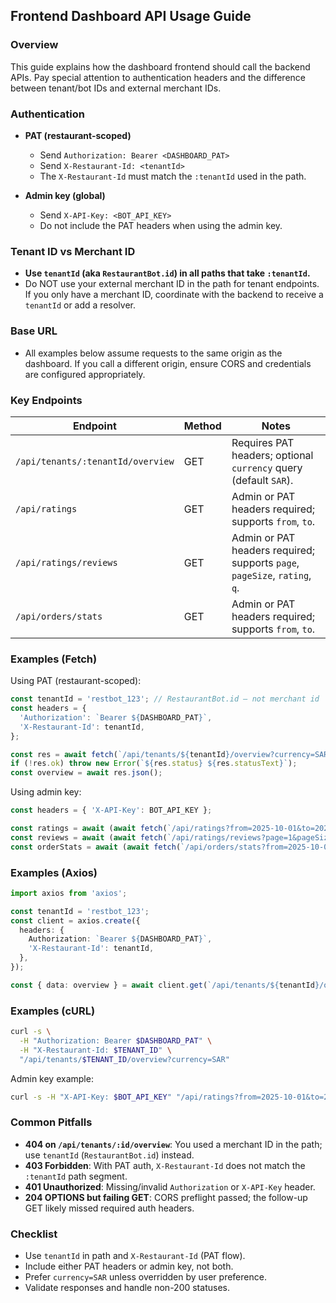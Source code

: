 ## Frontend Dashboard API Usage Guide

### Overview

This guide explains how the dashboard frontend should call the backend APIs. Pay special attention to authentication headers and the difference between tenant/bot IDs and external merchant IDs.

### Authentication

- **PAT (restaurant-scoped)**
  - Send `Authorization: Bearer <DASHBOARD_PAT>`
  - Send `X-Restaurant-Id: <tenantId>`
  - The `X-Restaurant-Id` must match the `:tenantId` used in the path.

- **Admin key (global)**
  - Send `X-API-Key: <BOT_API_KEY>`
  - Do not include the PAT headers when using the admin key.

### Tenant ID vs Merchant ID

- **Use `tenantId` (aka `RestaurantBot.id`) in all paths that take `:tenantId`.**
- Do NOT use your external merchant ID in the path for tenant endpoints. If you only have a merchant ID, coordinate with the backend to receive a `tenantId` or add a resolver.

### Base URL

- All examples below assume requests to the same origin as the dashboard. If you call a different origin, ensure CORS and credentials are configured appropriately.

### Key Endpoints

| Endpoint | Method | Notes |
|---------|--------|-------|
| `/api/tenants/:tenantId/overview` | GET | Requires PAT headers; optional `currency` query (default `SAR`). |
| `/api/ratings` | GET | Admin or PAT headers required; supports `from`, `to`. |
| `/api/ratings/reviews` | GET | Admin or PAT headers required; supports `page`, `pageSize`, `rating`, `q`. |
| `/api/orders/stats` | GET | Admin or PAT headers required; supports `from`, `to`. |

### Examples (Fetch)

Using PAT (restaurant-scoped):

```ts
const tenantId = 'restbot_123'; // RestaurantBot.id — not merchant id
const headers = {
  'Authorization': `Bearer ${DASHBOARD_PAT}`,
  'X-Restaurant-Id': tenantId,
};

const res = await fetch(`/api/tenants/${tenantId}/overview?currency=SAR`, { headers });
if (!res.ok) throw new Error(`${res.status} ${res.statusText}`);
const overview = await res.json();
```

Using admin key:

```ts
const headers = { 'X-API-Key': BOT_API_KEY };

const ratings = await (await fetch(`/api/ratings?from=2025-10-01&to=2025-10-22`, { headers })).json();
const reviews = await (await fetch(`/api/ratings/reviews?page=1&pageSize=20`, { headers })).json();
const orderStats = await (await fetch(`/api/orders/stats?from=2025-10-01&to=2025-10-22`, { headers })).json();
```

### Examples (Axios)

```ts
import axios from 'axios';

const tenantId = 'restbot_123';
const client = axios.create({
  headers: {
    Authorization: `Bearer ${DASHBOARD_PAT}`,
    'X-Restaurant-Id': tenantId,
  },
});

const { data: overview } = await client.get(`/api/tenants/${tenantId}/overview`, { params: { currency: 'SAR' } });
```

### Examples (cURL)

```bash
curl -s \
  -H "Authorization: Bearer $DASHBOARD_PAT" \
  -H "X-Restaurant-Id: $TENANT_ID" \
  "/api/tenants/$TENANT_ID/overview?currency=SAR"
```

Admin key example:

```bash
curl -s -H "X-API-Key: $BOT_API_KEY" "/api/ratings?from=2025-10-01&to=2025-10-22"
```

### Common Pitfalls

- **404 on `/api/tenants/:id/overview`**: You used a merchant ID in the path; use `tenantId` (`RestaurantBot.id`) instead.
- **403 Forbidden**: With PAT auth, `X-Restaurant-Id` does not match the `:tenantId` path segment.
- **401 Unauthorized**: Missing/invalid `Authorization` or `X-API-Key` header.
- **204 OPTIONS but failing GET**: CORS preflight passed; the follow-up GET likely missed required auth headers.

### Checklist

- Use `tenantId` in path and `X-Restaurant-Id` (PAT flow).
- Include either PAT headers or admin key, not both.
- Prefer `currency=SAR` unless overridden by user preference.
- Validate responses and handle non-200 statuses.


